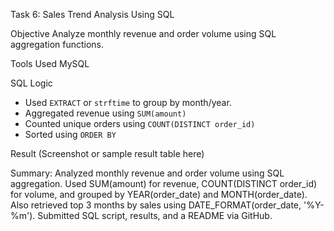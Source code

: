Task 6: Sales Trend Analysis Using SQL

Objective
Analyze monthly revenue and order volume using SQL aggregation functions.

Tools Used
 MySQL

SQL Logic
- Used `EXTRACT` or `strftime` to group by month/year.
- Aggregated revenue using `SUM(amount)`
- Counted unique orders using `COUNT(DISTINCT order_id)`
- Sorted using `ORDER BY`

Result
(Screenshot or sample result table here)

Summary:
Analyzed monthly revenue and order volume using SQL aggregation. 
Used SUM(amount) for revenue, COUNT(DISTINCT order_id) for volume, and grouped by YEAR(order_date) and MONTH(order_date).
Also retrieved top 3 months by sales using DATE_FORMAT(order_date, '%Y-%m'). 
Submitted SQL script, results, and a README via GitHub.
